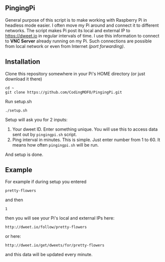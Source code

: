 ## PingingPi

General purpose of this script is to make working with Raspberry Pi in headless mode easier. I often move my Pi around and connect it to different networks. The script makes Pi post its local and external IP to https://dweet.io in regular intervals of time. I use this information to connect to **VNC Server** already running on my Pi. Such connections are possible from local network or even from Internet *(port forwarding)*.

## Installation
Clone this repository somewhere in your Pi's HOME directory (or just download it there)
```
cd ~
git clone https://github.com/CodingMOFO/PingingPi.git
```
Run setup.sh
```
./setup.sh
```
Setup will ask you for 2 inputs:
1. Your dweet ID. Enter something unique. You will use this to access data sent out by `pingingpi.sh` script.
2. Ping interval in minutes. This is simple. Just enter number from 1 to 60. It means how often `pingingpi.sh` will be run.

And setup is done.

## Example
For example if during setup you entered
```
pretty-flowers
```
and then
```
1
```
then you will see your Pi's local and external IPs here:
```
http://dweet.io/follow/pretty-flowers
```
or here:
```
http://dweet.io/get/dweets/for/pretty-flowers
```
and this data will be updated every minute.
